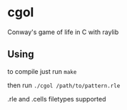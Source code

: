 # cgol
Conway's game of life in C with raylib

## Using
to compile just run ```make```

then run ```./cgol /path/to/pattern.rle```

.rle and .cells filetypes supported 
